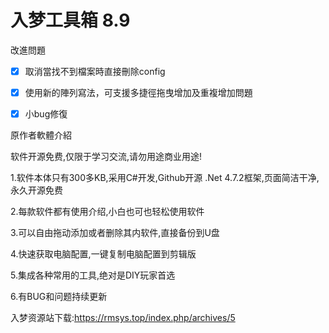 # 入梦工具箱 8.9

改進問題

- [x] 取消當找不到檔案時直接刪除config
- [x] 使用新的陣列寫法，可支援多捷徑拖曳增加及重複增加問題
- [x] 小bug修復



原作者軟體介紹

软件开源免费,仅限于学习交流,请勿用途商业用途! 

1.软件本体只有300多KB,采用C#开发,Github开源 .Net 4.7.2框架,页面简洁干净,永久开源免费 

2.每款软件都有使用介绍,小白也可也轻松使用软件 

3.可以自由拖动添加或者删除其内软件,直接备份到U盘 

4.快速获取电脑配置,一键复制电脑配置到剪辑版 

5.集成各种常用的工具,绝对是DIY玩家首选 

6.有BUG和问题持续更新  

入梦资源站下载:https://rmsys.top/index.php/archives/5 
